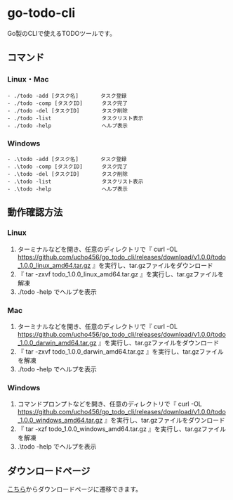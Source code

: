 # go-todo-cli
Go製のCLIで使えるTODOツールです。

## コマンド
### Linux・Mac
```text
- ./todo -add [タスク名]       タスク登録
- ./todo -comp [タスクID]      タスク完了
- ./todo -del [タスクID]       タスク削除
- ./todo -list                タスクリスト表示
- ./todo -help                ヘルプ表示
```
### Windows
```text
- .\todo -add [タスク名]       タスク登録
- .\todo -comp [タスクID]      タスク完了
- .\todo -del [タスクID]       タスク削除
- .\todo -list                タスクリスト表示
- .\todo -help                ヘルプ表示
```

## 動作確認方法
### Linux
1. ターミナルなどを開き、任意のディレクトリで『 curl -OL https://github.com/ucho456/go_todo_cli/releases/download/v1.0.0/todo_1.0.0_linux_amd64.tar.gz 』を実行し、tar.gzファイルをダウンロード
2. 『 tar -zxvf todo_1.0.0_linux_amd64.tar.gz 』を実行し、tar.gzファイルを解凍
3. ./todo -help でヘルプを表示

### Mac
1. ターミナルなどを開き、任意のディレクトリで『 curl -OL https://github.com/ucho456/go_todo_cli/releases/download/v1.0.0/todo_1.0.0_darwin_amd64.tar.gz 』を実行し、tar.gzファイルをダウンロード
2. 『 tar -zxvf todo_1.0.0_darwin_amd64.tar.gz 』を実行し、tar.gzファイルを解凍
3. ./todo -help でヘルプを表示

### Windows
1. コマンドプロンプトなどを開き、任意のディレクトリで『 curl -OL https://github.com/ucho456/go_todo_cli/releases/download/v1.0.0/todo_1.0.0_windows_amd64.tar.gz 』を実行し、tar.gzファイルをダウンロード
2. 『 tar -xzf todo_1.0.0_windows_amd64.tar.gz 』を実行し、tar.gzファイルを解凍
3. .\todo -help でヘルプを表示

## ダウンロードページ
[こちら](https://github.com/ucho456/go_todo_cli/releases/tag/v1.0.0)からダウンロードページに遷移できます。

